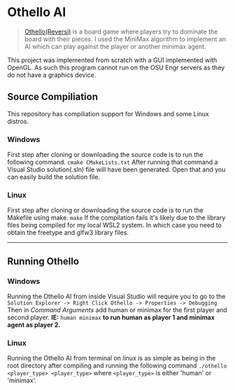 # Othello AI
> [Othello(Reversi)](https://en.wikipedia.org/wiki/Reversi) is a board game where players try to dominate the board with their pieces. I used the MiniMax algorithm to implement an AI which can play against the player or another minimax agent. 

This project was implemented from scratch with a GUI implemented with OpenGL. As such this program cannot run on the OSU Engr servers as they do not have a graphics device. 

## Source Compiliation
This repository has compiliation support for Windows and some Linux distros.

### Windows
First step after cloning or downloading the source code is to run the following command.
`cmake CMakeLists.txt`
After running that command a Visual Studio solution(.sln) file will have been generated. Open that and you can easily build the solution file.

### Linux
First step after cloning or downloading the source code is to run the Makefile using make.
`make`
If the compilation fails it's likely due to the library files being compiled for my local WSL2 system. In which case you need to obtain the freetype and glfw3 library files.

---

## Running Othello

### Windows
Running the Othello AI from inside Visual Studio will require you to go to the 
`Solution Explorer -> Right Click Othello -> Properties -> Debugging`
Then in *Command Arguments* add human or minimax for the first player and second player. 
**IE:** `human minimax` **to run human as player 1 and minimax agent as player 2.**

### Linux
Running the Othello AI from terminal on linux is as simple as being in the root directory after compiling and running the following command
`./othello <player_type> <player_type>`
where `<player_type>` is either 'human' or 'minimax'.
